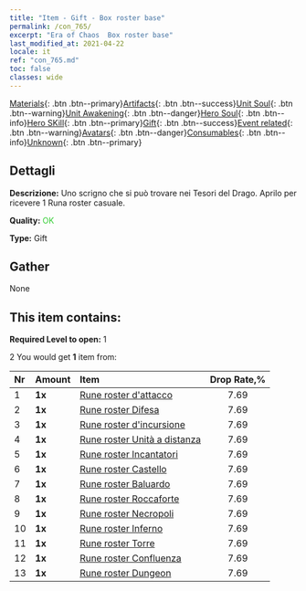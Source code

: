 ```yaml
---
title: "Item - Gift - Box roster base"
permalink: /con_765/
excerpt: "Era of Chaos  Box roster base"
last_modified_at: 2021-04-22
locale: it
ref: "con_765.md"
toc: false
classes: wide
---
```

 [Materials](/ItemsIT/){: .btn .btn--primary}[Artifacts](/ItemsIT/Artifacts/){: .btn .btn--success}[Unit Soul](/ItemsIT/UnitSoul/){: .btn .btn--warning}[Unit Awakening](/ItemsIT/UnitAwakening/){: .btn .btn--danger}[Hero Soul](/ItemsIT/HeroSoul/){: .btn .btn--info}[Hero SKill](/ItemsIT/HeroSkill/){: .btn .btn--primary}[Gift](/ItemsIT/Gift/){: .btn .btn--success}[Event related](/ItemsIT/Events/){: .btn .btn--warning}[Avatars](/ItemsIT/Avatars/){: .btn .btn--danger}[Consumables](/ItemsIT/Consumables/){: .btn .btn--info}[Unknown](/ItemsIT/Unknown/){: .btn .btn--primary}

## Dettagli
 **Descrizione:** Uno scrigno che si può trovare nei Tesori del Drago. Aprilo per ricevere 1 Runa roster casuale.

 **Quality:** <span style="color: #32CD32">OK</span>

 **Type:** Gift

## Gather

  None

## This item contains:

 **Required Level to open:** 1

 2 You would get **1** item  from:

  | Nr | Amount |     Item    | Drop Rate,% |
  |:---|:-------|:------------|:---------:|
  | 1 |  **1x** | [Rune roster d'attacco](/it/Items/con_734/) | 7.69 | 
  | 2 |  **1x** | [Rune roster Difesa](/it/Items/con_739/) | 7.69 | 
  | 3 |  **1x** | [Rune roster d'incursione](/it/Items/con_741/) | 7.69 | 
  | 4 |  **1x** | [Rune roster Unità a distanza](/it/Items/con_742/) | 7.69 | 
  | 5 |  **1x** | [Rune roster Incantatori](/it/Items/con_746/) | 7.69 | 
  | 6 |  **1x** | [Rune roster Castello](/it/Items/con_752/) | 7.69 | 
  | 7 |  **1x** | [Rune roster Baluardo](/it/Items/con_753/) | 7.69 | 
  | 8 |  **1x** | [Rune roster Roccaforte](/it/Items/con_754/) | 7.69 | 
  | 9 |  **1x** | [Rune roster Necropoli](/it/Items/con_755/) | 7.69 | 
  | 10 |  **1x** | [Rune roster Inferno](/it/Items/con_777/) | 7.69 | 
  | 11 |  **1x** | [Rune roster Torre](/it/Items/con_785/) | 7.69 | 
  | 12 |  **1x** | [Rune roster Confluenza](/it/Items/con_791/) | 7.69 | 
  | 13 |  **1x** | [Rune roster Dungeon](/it/Items/con_792/) | 7.69 | 
